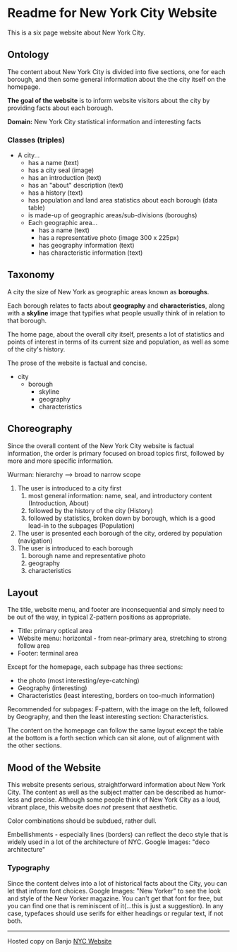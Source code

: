 # Readme for New York City Website

This is a six page website about New York City.  

## Ontology

The content about New York City is divided into five sections, one for each borough, and then some general information about the the city itself on the homepage.

**The goal of the website** is to inform website visitors about the city by providing facts about each borough.

**Domain:** New York City statistical information and interesting facts

### Classes (triples)

- A city...
  - has a name (text)
  - has a city seal (image)
  - has an introduction (text)
  - has an "about" description (text)
  - has a history (text)
  - has population and land area statistics about each borough (data table)
  - is made-up of geographic areas/sub-divisions (boroughs)
  - Each geographic area...
    - has a name (text)
    - has a representative photo (image 300 x 225px)
    - has geography information (text)
    - has characteristic information (text)

## Taxonomy

A city the size of New York as geographic areas known as **boroughs**.  

Each borough relates to facts about **geography** and **characteristics**, along with a **skyline** image that typifies what people usually think of in relation to that borough.  

The home page, about the overall city itself, presents a lot of statistics and points of interest in terms of its current size and population, as well as some of the city's history.

The prose of the website is factual and concise.  

- city
  - borough
    - skyline
    - geography
    - characteristics

## Choreography

Since the overall content of the New York City website is factual information, the order is primary focused on broad topics first, followed by more and more specific information.

Wurman: hierarchy --> broad to narrow scope

1. The user is introduced to a city first
   1. most general information: name, seal, and introductory content (Introduction, About)
   2. followed by the history of the city (History)
   3. followed by statistics, broken down by borough, which is a good lead-in to the subpages (Population)
2. The user is presented each borough of the city, ordered by population (navigation)
3. The user is introduced to each borough
   1. borough name and representative photo
   2. geography
   3. characteristics

## Layout

The title, website menu, and footer are inconsequential and simply need to be out of the way, in typical Z-pattern positions as appropriate.  

- Title: primary optical area
- Website menu: horizontal - from near-primary area, stretching to strong follow area
- Footer: terminal area

Except for the homepage, each subpage has three sections:

- the photo (most interesting/eye-catching)
- Geography (interesting)
- Characteristics (least interesting, borders on too-much information)

Recommended for subpages: F-pattern, with the image on the left, followed by Geography, and then the least interesting section: Characteristics.

The content on the homepage can follow the same layout except the table at the bottom is a forth section which can sit alone, out of alignment with the other sections.

## Mood of the Website

This website presents serious, straightforward information about New York City.  The content as well as the subject matter can be described as humor-less and precise.  Although some people think of New York City as a loud, vibrant place, this website does *not* present that aesthetic.  

Color combinations should be subdued, rather dull.  

Embellishments - especially lines (borders) can reflect the deco style that is widely used in a lot of the architecture of NYC.  Google Images: "deco architecture"

### Typography

Since the content delves into a lot of historical facts about the City, you can let that inform font choices.  Google Images: "New Yorker" to see the look and style of the New Yorker magazine.  You can't get that font for free, but you can find one that is reminiscent of it(...this is just a suggestion).  In any case, typefaces should use serifs for either headings or regular text, if not both.

----
Hosted copy on Banjo [NYC Website](https://people.rit.edu/rmkics/iste240/nyc-demo/)
